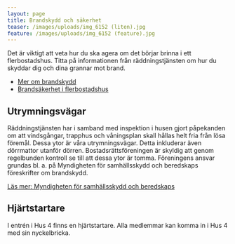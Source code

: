 ```yaml
---
layout: page
title: Brandskydd och säkerhet
teaser: /images/uploads/img_6152 (liten).jpg
feature: /images/uploads/img_6152 (feature).jpg
---
```

Det är viktigt att veta hur du ska agera om det börjar brinna i ett flerbostadshus. Titta på informationen från räddningstjänsten om hur du skyddar dig och dina grannar mot brand.

* [Mer om brandskydd](https://www.msb.se/sv/Forebyggande/Brandskydd/)
* [Brandsäkerhet i flerbostadshus](https://www.msb.se/sv/Forebyggande/Brandskydd/Brandskydd-byggnader-och-anlaggningar/Flerbostadshus/)

## Utrymningsvägar

Räddningstjänsten har i samband med inspektion i husen gjort påpekanden om att vindsgångar, trapphus och våningsplan skall hållas helt fria från lösa föremål. Dessa ytor är våra utrymningsvägar. Detta inkluderar även dörrmattor utanför dörren.
Bostadsrättsföreningen är skyldig att genom regelbunden kontroll se till att dessa ytor är tomma. Föreningens ansvar grundas bl. a. på Myndigheten för samhällsskydd och beredskaps föreskrifter om brandskydd.

[Läs mer: Myndigheten för samhällsskydd och beredskaps](msb.se)

## Hjärtstartare

I entrén i Hus 4 finns en hjärtstartare. Alla medlemmar kan komma in i Hus 4 med sin nyckelbricka.
